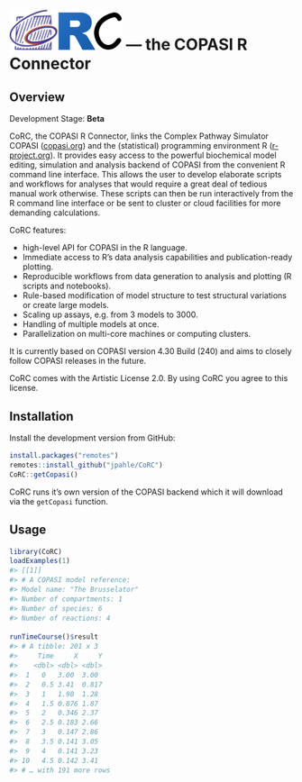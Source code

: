 
# <img src="man/figures/logo.png" alt="CoRC logo" width="200"> — the <b>CO</b>PASI <b>R</b> <b>C</b>onnector

## Overview

Development Stage: **Beta**

CoRC, the COPASI R Connector, links the Complex Pathway Simulator COPASI
([copasi.org](http://copasi.org)) and the (statistical) programming
environment R ([r-project.org](http://r-project.org)). It provides easy
access to the powerful biochemical model editing, simulation and
analysis backend of COPASI from the convenient R command line interface.
This allows the user to develop elaborate scripts and workflows for
analyses that would require a great deal of tedious manual work
otherwise. These scripts can then be run interactively from the R
command line interface or be sent to cluster or cloud facilities for
more demanding calculations.

CoRC features:

-   high-level API for COPASI in the R language.
-   Immediate access to R’s data analysis capabilities and
    publication-ready plotting.
-   Reproducible workflows from data generation to analysis and plotting
    (R scripts and notebooks).
-   Rule-based modification of model structure to test structural
    variations or create large models.
-   Scaling up assays, e.g. from 3 models to 3000.
-   Handling of multiple models at once.
-   Parallelization on multi-core machines or computing clusters.

It is currently based on COPASI version 4.30 Build (240) and aims to
closely follow COPASI releases in the future.

CoRC comes with the Artistic License 2.0. By using CoRC you agree to
this license.

## Installation

Install the development version from GitHub:

``` r
install.packages("remotes")
remotes::install_github("jpahle/CoRC")
CoRC::getCopasi()
```

CoRC runs it’s own version of the COPASI backend which it will download
via the `getCopasi` function.

## Usage

``` r
library(CoRC)
loadExamples(1)
#> [[1]]
#> # A COPASI model reference:
#> Model name: "The Brusselator"
#> Number of compartments: 1
#> Number of species: 6
#> Number of reactions: 4

runTimeCourse()$result
#> # A tibble: 201 x 3
#>     Time     X     Y
#>    <dbl> <dbl> <dbl>
#>  1   0   3.00  3.00 
#>  2   0.5 3.41  0.817
#>  3   1   1.90  1.28 
#>  4   1.5 0.876 1.87 
#>  5   2   0.346 2.37 
#>  6   2.5 0.183 2.66 
#>  7   3   0.147 2.86 
#>  8   3.5 0.141 3.05 
#>  9   4   0.141 3.23 
#> 10   4.5 0.142 3.41 
#> # … with 191 more rows
```
